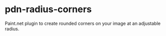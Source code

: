 # pdn-radius-corners
Paint.net plugin to create rounded corners on your image at an adjustable radius.

